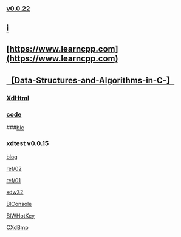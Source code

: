 ﻿### [v0.0.22](https://github.com/littleflute/vc6/edit/master/README.md)
## [i](i)

## [https://www.learncpp.com](https://www.learncpp.com)
## [【Data-Structures-and-Algorithms-in-C-】](https://littleflute.github.io/Data-Structures-and-Algorithms-in-C-/)
### [XdHtml](XdHtml)
### [code](code)
###[blc](blc)

### xdtest v0.0.15

[blog](https://littleflute.github.io/blog)

[ref/02](ref/02)

[ref/01](ref/01)

[xdw32](xdw32)

[BlConsole](BlConsole)

[BlWHotKey](BlWHotKey)

[CXdBmp](CXdBmp)



<script src="https://www.w3schools.com/lib/w3.js"></script>
<script src="https://littleflute.github.io/JavaScript/blclass.js" ></script>
<script src="https://littleflute.github.io/JavaScript/blApp.js"></script>
<script src="blAppPlx.js"></script>

